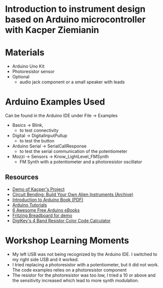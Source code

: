 # Introduction to instrument design based on Arduino microcontroller with Kacper Ziemianin


# Materials
- Arduino Uno Kit
- Photoresistor sensor </br>
- Optional
  - audio jack component or a small speaker with leads


# Arduino Examples Used 
Can be found in the Arduino IDE under File -> Examples
- Basics -> Blink,
  - to test connectivity
- Digital -> DigitalInputPullup
  - to test the button
- Arduino Serial -> SerialCallResponse
  - to test the serial communication of the potentiometer
- Mozzi -> Sensors -> Know_LightLevel_FMSynth
  - FM Synth with a potentiometer and a photoresistor oscillator

## Resources
- [Demo of Kacper's Project](https://www.youtube.com/watch?v=cHuIpSeTTjM)
- [Circuit Bending: Build Your Own Alien Instruments (Archive)](https://archive.org/details/CircuitBendingBuildYourOwnAlienInstruments)
- [Introduction to Arduino Book (PDF)](https://www.introtoarduino.com/downloads/IntroArduinoBook.pdf)
- [Arduino Tutorials](https://www.arduino.cc/en/Tutorial/HomePage)
- [6 Awesome Free Arduino eBooks](https://www.electronicsforu.com/resources/6-awesome-free-arduino-ebooks)
- [Fritzing Breadboard for demo](https://fritzing.org/tags/breadboard)
- [DigiKey's 4 Band Resistor Color Code Calculator](https://www.digikey.com/en/resources/conversion-calculators/conversion-calculator-resistor-color-code)

# Workshop Learning Moments
 - My left USB was not being recognized by the Arduino IDE. I switched to my right side USB and it worked.
 - I tried replacing a photoresistor with a potentiometer, but it did not work. The code examples relies on a photoresistor component
 - The resistor for the photoresistor was too low, I tried a 10 or above and the sensitivity increased which lead to more synth modulation.
